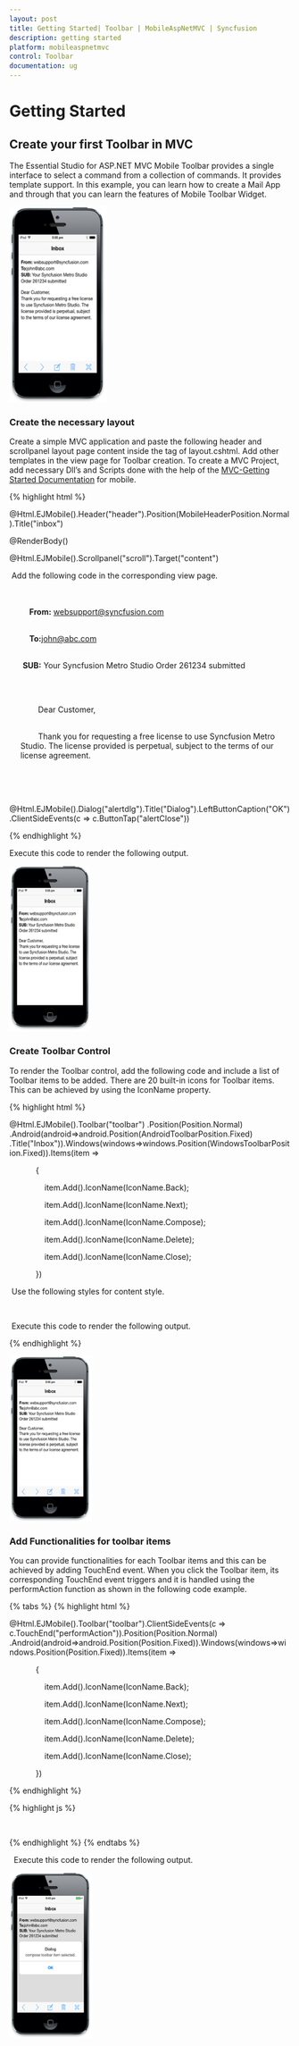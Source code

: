 ```yaml
---
layout: post
title: Getting Started| Toolbar | MobileAspNetMVC | Syncfusion
description: getting started
platform: mobileaspnetmvc
control: Toolbar
documentation: ug
---
```


# Getting Started

## Create your first Toolbar in MVC

The Essential Studio for ASP.NET MVC Mobile Toolbar provides a single interface to select a command from a collection of commands. It provides template support. In this example, you can learn how to create a Mail App and through that you can learn the features of Mobile Toolbar Widget.



![1](Getting-Started_images/Getting-Started_img1.png)



### Create the necessary layout

Create a simple MVC application and paste the following header and scrollpanel layout page content inside the <body> tag of layout.cshtml. Add other templates in the view page for Toolbar creation. To create a MVC Project, add necessary Dll’s and Scripts done with the help of the [MVC-Getting Started Documentation](http://docs.syncfusion.com/js/) for mobile.

{% highlight html %}

@Html.EJMobile().Header("header").Position(MobileHeaderPosition.Normal).Title("inbox")

<div id="content">

@RenderBody()

</div>

@Html.EJMobile().Scrollpanel("scroll").Target("content")

 Add the following code in the corresponding view page.

<!--Add Toolbar control here. -->



<!-- Inbox sample content-->

<div id="mailContent" style="padding: 20px;">

    <b>From:</b> websupport@syncfusion.com<br /><br />

    <b>To:</b>john@abc.com</br><br />

 <b>SUB:</b> Your Syncfusion Metro Studio Order 261234 submitted<br /><br />

    <p>

        Dear Customer,<br /><br />

        Thank you for requesting a free license to use Syncfusion Metro Studio. The license provided is perpetual, subject to the terms of our license agreement.

    </p>

</div>



@Html.EJMobile().Dialog("alertdlg").Title("Dialog").LeftButtonCaption("OK").ClientSideEvents(c => c.ButtonTap("alertClose"))

{% endhighlight %}

Execute this code to render the following output.

![2](Getting-Started_images/Getting-Started_img2.png)



### Create Toolbar Control

To render the Toolbar control, add the following code and include a list of Toolbar items to be added. There are 20 built-in icons for Toolbar items. This can be achieved by using the IconName property.

{% highlight html %}

@Html.EJMobile().Toolbar("toolbar") .Position(Position.Normal) .Android(android=>android.Position(AndroidToolbarPosition.Fixed) .Title("Inbox")).Windows(windows=>windows.Position(WindowsToolbarPosition.Fixed)).Items(item =>

            {

                item.Add().IconName(IconName.Back);

                item.Add().IconName(IconName.Next);

                item.Add().IconName(IconName.Compose);

                item.Add().IconName(IconName.Delete);

                item.Add().IconName(IconName.Close);

            })

 Use the following styles for content style.

        <style>

           .e-m-header.e-m-android {

               display: none;

           }

      </style>

 Execute this code to render the following output.

{% endhighlight %}

![1](Getting-Started_images/Getting-Started_img3.png)



### Add Functionalities for toolbar items 

You can provide functionalities for each Toolbar items and this can be achieved by adding TouchEnd event. When you click the Toolbar item, its corresponding TouchEnd event triggers and it is handled using the performAction function as shown in the following code example. 

{% tabs %}
{% highlight html %}

@Html.EJMobile().Toolbar("toolbar").ClientSideEvents(c => c.TouchEnd("performAction")).Position(Position.Normal) .Android(android=>android.Position(Position.Fixed)).Windows(windows=>windows.Position(Position.Fixed)).Items(item =>

            {

                item.Add().IconName(IconName.Back);

                item.Add().IconName(IconName.Next);

                item.Add().IconName(IconName.Compose);

                item.Add().IconName(IconName.Delete);

                item.Add().IconName(IconName.Close);

            })

{% endhighlight %}

{% highlight js %}

 <script>

    $(document).ready(function (args) {

        window.dialogObject = $("#alertdlg").data("ejmDialog"); //creating object for dialog

    });

    // toolbar touch end event

    function performAction(args) {

        var itemName = args.itemname;// to get the toolbar item name

        $("#dialogContent").append(itemName + " toolbar item selected."); // appends the content to the dialog

        window.dialogObject.open();// to show dialog

    }

    //Closes dialog

    function alertClose(args) {

        $("#dialogContent").empty(); //empties dialog content

        window.dialogObject.close(); //closes dialog

    }

</script>

{% endhighlight %}
{% endtabs %}

  Execute this code to render the following output.

![](Getting-Started_images/Getting-Started_img4.png)



